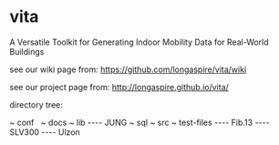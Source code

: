 # vita
A Versatile Toolkit for Generating Indoor Mobility Data for Real-World Buildings

see our wiki page from:
https://github.com/longaspire/vita/wiki

see our project page from:
http://longaspire.github.io/vita/
 
directory tree:

~ conf
  <the properties files for configuration>
~ docs
  <the documentation files>
~ lib
  <the depedencies files>
  ---- JUNG
~ sql
  <the sql files for back-end database setup>
~ src
  <the source code>
~ test-files
  <the IFC files for testing>
  ---- Fib.13
  ---- SLV300
  ---- Ulzon
